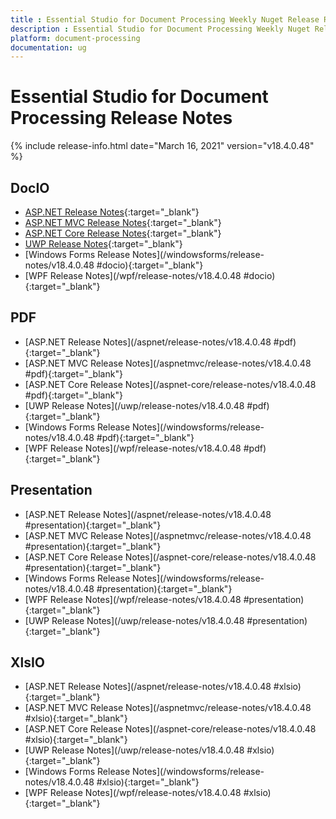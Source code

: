 ```yaml
---
title : Essential Studio for Document Processing Weekly Nuget Release Release Notes  
description : Essential Studio for Document Processing Weekly Nuget Release Release Notes  
platform: document-processing
documentation: ug
---
```


# Essential Studio for Document Processing  Release Notes  

{% include release-info.html date="March 16, 2021" version="v18.4.0.48" %} 

## DocIO

* [ASP.NET Release Notes](/aspnet/release-notes/v18.4.0.48#docio){:target="_blank"}
* [ASP.NET MVC Release Notes](/aspnetmvc/release-notes/v18.4.0.48#docio){:target="_blank"}
* [ASP.NET Core Release Notes](/aspnet-core/release-notes/v18.4.0.48#docio){:target="_blank"}
* [UWP Release Notes](/uwp/release-notes/v18.4.0.48#docio){:target="_blank"}
* [Windows Forms Release Notes](/windowsforms/release-notes/v18.4.0.48
#docio){:target="_blank"}
* [WPF Release Notes](/wpf/release-notes/v18.4.0.48
#docio){:target="_blank"}


## PDF

* [ASP.NET Release Notes](/aspnet/release-notes/v18.4.0.48
#pdf){:target="_blank"}
* [ASP.NET MVC Release Notes](/aspnetmvc/release-notes/v18.4.0.48
#pdf){:target="_blank"}
* [ASP.NET Core Release Notes](/aspnet-core/release-notes/v18.4.0.48
#pdf){:target="_blank"}
* [UWP Release Notes](/uwp/release-notes/v18.4.0.48
#pdf){:target="_blank"}
* [Windows Forms Release Notes](/windowsforms/release-notes/v18.4.0.48
#pdf){:target="_blank"}
* [WPF Release Notes](/wpf/release-notes/v18.4.0.48
#pdf){:target="_blank"}


## Presentation

* [ASP.NET Release Notes](/aspnet/release-notes/v18.4.0.48
#presentation){:target="_blank"}
* [ASP.NET MVC Release Notes](/aspnetmvc/release-notes/v18.4.0.48
#presentation){:target="_blank"}
* [ASP.NET Core Release Notes](/aspnet-core/release-notes/v18.4.0.48
#presentation){:target="_blank"}
* [Windows Forms Release Notes](/windowsforms/release-notes/v18.4.0.48
#presentation){:target="_blank"}
* [WPF Release Notes](/wpf/release-notes/v18.4.0.48
#presentation){:target="_blank"}
* [UWP Release Notes](/uwp/release-notes/v18.4.0.48
#presentation){:target="_blank"}


## XlsIO

* [ASP.NET Release Notes](/aspnet/release-notes/v18.4.0.48
#xlsio){:target="_blank"}
* [ASP.NET MVC Release Notes](/aspnetmvc/release-notes/v18.4.0.48
#xlsio){:target="_blank"}
* [ASP.NET Core Release Notes](/aspnet-core/release-notes/v18.4.0.48
#xlsio){:target="_blank"}
* [UWP Release Notes](/uwp/release-notes/v18.4.0.48
#xlsio){:target="_blank"}
* [Windows Forms Release Notes](/windowsforms/release-notes/v18.4.0.48
#xlsio){:target="_blank"}
* [WPF Release Notes](/wpf/release-notes/v18.4.0.48
#xlsio){:target="_blank"}